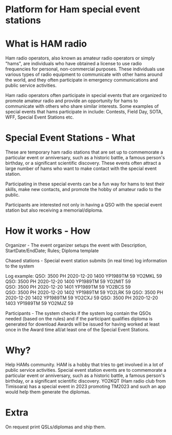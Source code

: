 # Platform for Ham special event stations

# What is HAM radio

Ham radio operators, also known as amateur radio operators or simply "hams", are individuals who have obtained a license to use radio frequencies for personal, non-commercial purposes. These individuals use various types of radio equipment to communicate with other hams around the world, and they often participate in emergency communications and public service activities.

Ham radio operators often participate in special events that are organized to promote amateur radio and provide an opportunity for hams to communicate with others who share similar interests. Some examples of special events that hams participate in include:
Contests, Field Day, SOTA, WFF, Special Event Stations etc. 

# Special Event Stations - What

These are temporary ham radio stations that are set up to commemorate a particular event or anniversary, such as a historic battle, a famous person's birthday, or a significant scientific discovery. These events often attract a large number of hams who want to make contact with the special event station.

Participating in these special events can be a fun way for hams to test their skills, make new contacts, and promote the hobby of amateur radio to the public.

Participants are interested not only in having a QSO with the special event station but also receiving a memorial/diploma.

# How it works - How

Organizer - The event organizer setups the event with
Description, StartDate/EndDate; Rules; Diploma template

Chased stations - Special event station submits (in real time) log information to the system

Log example:
QSO:  3500 PH 2020-12-20 1400 YP1989TM 59 YO2MKL 59 
QSO:  3500 PH 2020-12-20 1400 YP1989TM 59 YO2MIT 59  
QSO:  3500 PH 2020-12-20 1401 YP1989TM 59  YO2BCS  59  
QSO:  3500 PH 2020-12-20 1402 YP1989TM 59 YO2LRK 59
QSO:  3500 PH 2020-12-20 1402 YP1989TM 59 YO2CXJ 59 
QSO:  3500 PH 2020-12-20 1403 YP1989TM 59 YO2MJZ 59

Participants - The system checks if the system log contain the QSOs needed (based on the rules) and if the participant qualifies diploma is generated for download
Awards will be issued for having worked at least once in the Award time all/at least one of the Special Event Stations.

# Why?
Help HAMs community. HAM is a hobby that tries to get involved in a lot of public service activities. Special event station events are to commemorate a particular event or anniversary, such as a historic battle, a famous person's birthday, or a significant scientific discovery.
YO2KQT (Ham radio club from Timisoara) has a special event in 2023 promoting TM2023 and such an app would help them generate the diplomas.

# Extra
On request print QSLs/diplomas and ship them. 



